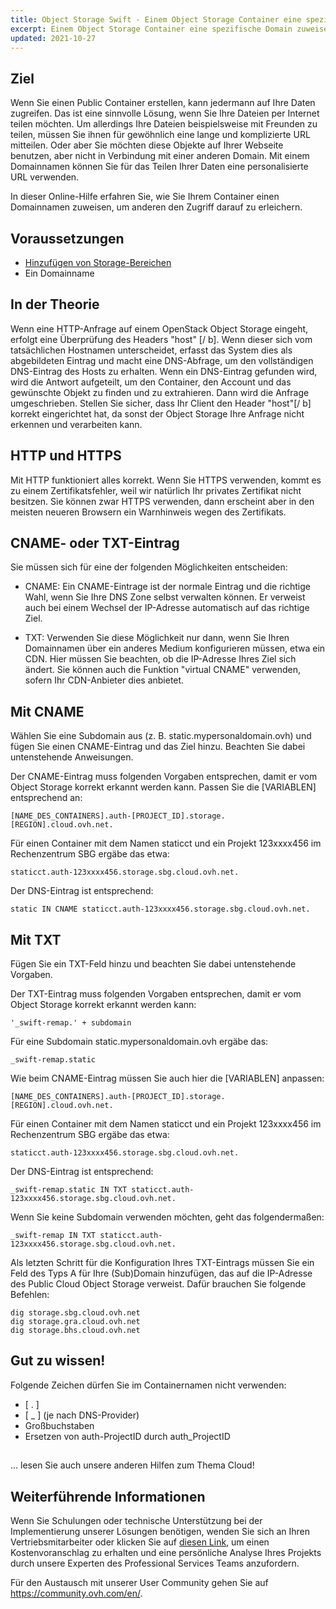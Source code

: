 ```yaml
---
title: Object Storage Swift - Einem Object Storage Container eine spezifische Domain zuweisen
excerpt: Einem Object Storage Container eine spezifische Domain zuweisen
updated: 2021-10-27
---
```


## Ziel

Wenn Sie einen Public Container erstellen, kann jedermann auf Ihre Daten zugreifen. Das ist eine sinnvolle Lösung, wenn Sie Ihre Dateien per Internet teilen möchten.
Um allerdings Ihre Dateien beispielsweise mit Freunden zu teilen, müssen Sie ihnen für gewöhnlich eine lange und komplizierte URL mitteilen.
Oder aber Sie möchten diese Objekte auf Ihrer Webseite benutzen, aber nicht in Verbindung mit einer anderen Domain.
Mit einem Domainnamen können Sie für das Teilen Ihrer Daten eine personalisierte URL verwenden.

In dieser Online-Hilfe erfahren Sie, wie Sie Ihrem Container einen Domainnamen zuweisen, um anderen den Zugriff darauf zu erleichern.

## Voraussetzungen

- [Hinzufügen von Storage-Bereichen](/pages/storage_and_backup/object_storage/pcs_create_container)
- Ein Domainname

## In der Theorie
Wenn eine HTTP-Anfrage auf einem OpenStack Object Storage eingeht, erfolgt eine Überprüfung des Headers  "host" [/ b]. Wenn dieser sich vom tatsächlichen Hostnamen unterscheidet, erfasst das System dies als abgebildeten Eintrag und macht eine DNS-Abfrage, um den vollständigen DNS-Eintrag des Hosts zu erhalten.
Wenn ein DNS-Eintrag gefunden wird, wird die Antwort aufgeteilt, um den Container, den Account und das gewünschte Objekt zu finden und zu extrahieren. Dann wird die Anfrage umgeschrieben.
Stellen Sie sicher, dass Ihr Client den Header "host"[/ b] korrekt eingerichtet hat, da sonst der Object Storage Ihre Anfrage nicht erkennen und verarbeiten kann.

## HTTP und HTTPS
Mit HTTP funktioniert alles korrekt.
Wenn Sie HTTPS verwenden, kommt es zu einem Zertifikatsfehler, weil wir natürlich Ihr privates Zertifikat nicht besitzen.
Sie können zwar HTTPS verwenden, dann erscheint aber in den meisten neueren Browsern ein Warnhinweis wegen des Zertifikats.

## CNAME- oder TXT-Eintrag
Sie müssen sich für eine der folgenden Möglichkeiten entscheiden:

- CNAME: Ein CNAME-Eintrage ist der normale Eintrag und die richtige Wahl, wenn Sie Ihre DNS Zone selbst verwalten können. Er verweist auch bei einem Wechsel der IP-Adresse automatisch auf das richtige Ziel.

- TXT: Verwenden Sie diese Möglichkeit nur dann, wenn Sie Ihren Domainnamen über ein anderes Medium konfigurieren müssen, etwa ein CDN. Hier müssen Sie beachten, ob die IP-Adresse Ihres Ziel sich ändert. Sie können auch die Funktion "virtual CNAME" verwenden, sofern Ihr CDN-Anbieter dies anbietet.

## Mit CNAME
Wählen Sie eine Subdomain aus (z. B. static.mypersonaldomain.ovh) und fügen Sie einen CNAME-Eintrag und das Ziel hinzu. Beachten Sie dabei untenstehende Anweisungen.

Der CNAME-Eintrag muss folgenden Vorgaben entsprechen, damit er vom Object Storage korrekt erkannt werden kann. Passen Sie die [VARIABLEN] entsprechend an:

```
[NAME_DES_CONTAINERS].auth-[PROJECT_ID].storage.[REGION].cloud.ovh.net.
```

Für einen Container mit dem Namen staticct und ein Projekt 123xxxx456 im Rechenzentrum SBG ergäbe das etwa:

```
staticct.auth-123xxxx456.storage.sbg.cloud.ovh.net.
```

Der DNS-Eintrag ist entsprechend:

```
static IN CNAME staticct.auth-123xxxx456.storage.sbg.cloud.ovh.net.
```

## Mit TXT
Fügen Sie ein TXT-Feld hinzu und beachten Sie dabei untenstehende Vorgaben.

Der TXT-Eintrag muss folgenden Vorgaben entsprechen, damit er vom Object Storage korrekt erkannt werden kann:

```
'_swift-remap.' + subdomain
```

Für eine Subdomain static.mypersonaldomain.ovh ergäbe das:

```
_swift-remap.static
```

Wie beim CNAME-Eintrag müssen Sie auch hier die [VARIABLEN] anpassen:

```
[NAME_DES_CONTAINERS].auth-[PROJECT_ID].storage.[REGION].cloud.ovh.net.
```

Für einen Container mit dem Namen staticct und ein Projekt 123xxxx456 im Rechenzentrum SBG ergäbe das etwa:

```
staticct.auth-123xxxx456.storage.sbg.cloud.ovh.net.
```

Der DNS-Eintrag ist entsprechend:

```
_swift-remap.static IN TXT staticct.auth-123xxxx456.storage.sbg.cloud.ovh.net.
```

Wenn Sie keine Subdomain verwenden möchten, geht das folgendermaßen:

```
_swift-remap IN TXT staticct.auth-123xxxx456.storage.sbg.cloud.ovh.net.
```

Als letzten Schritt für die Konfiguration Ihres TXT-Eintrags müssen Sie ein Feld des Typs A für Ihre (Sub)Domain hinzufügen, das auf die IP-Adresse des Public Cloud Object Storage verweist.
Dafür brauchen Sie folgende Befehlen:

```
dig storage.sbg.cloud.ovh.net
dig storage.gra.cloud.ovh.net
dig storage.bhs.cloud.ovh.net
```

## Gut zu wissen!
Folgende Zeichen dürfen Sie im Containernamen nicht verwenden:

- [ . ]
- [ _ ] (je nach DNS-Provider)
- Großbuchstaben
- Ersetzen von auth-ProjectID durch auth_ProjectID

## 
... lesen Sie auch unsere anderen Hilfen zum Thema Cloud!

## Weiterführende Informationen

Wenn Sie Schulungen oder technische Unterstützung bei der Implementierung unserer Lösungen benötigen, wenden Sie sich an Ihren Vertriebsmitarbeiter oder klicken Sie auf [diesen Link](https://www.ovhcloud.com/de/professional-services/), um einen Kostenvoranschlag zu erhalten und eine persönliche Analyse Ihres Projekts durch unsere Experten des Professional Services Teams anzufordern.

Für den Austausch mit unserer User Community gehen Sie auf <https://community.ovh.com/en/>.